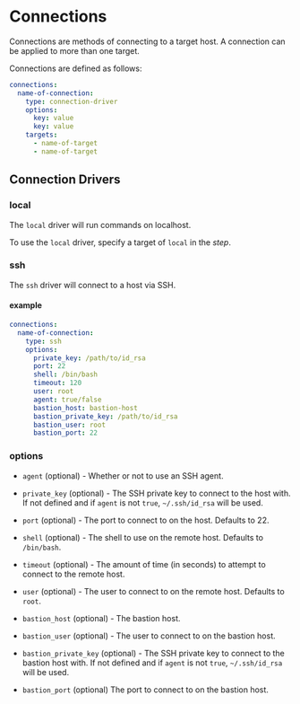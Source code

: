 Connections
===========

Connections are methods of connecting to a target host. A connection
can be applied to more than one target.

Connections are defined as follows:

```yaml
connections:
  name-of-connection:
    type: connection-driver
    options:
      key: value
      key: value
    targets:
      - name-of-target
      - name-of-target
```

Connection Drivers
------------------

### local

The `local` driver will run commands on localhost.

To use the `local` driver, specify a target of `local` in the *step*.

### ssh

The `ssh` driver will connect to a host via SSH.

#### example

```yaml
connections:
  name-of-connection:
    type: ssh
    options:
      private_key: /path/to/id_rsa
      port: 22
      shell: /bin/bash
      timeout: 120
      user: root
      agent: true/false
      bastion_host: bastion-host
      bastion_private_key: /path/to/id_rsa
      bastion_user: root
      bastion_port: 22
```

### options

* `agent` (optional) - Whether or not to use an SSH agent.

* `private_key` (optional) - The SSH private key to connect to the host with.
  If not defined and if `agent` is not `true`, `~/.ssh/id_rsa` will be used.

* `port` (optional) - The port to connect to on the host. Defaults to 22.

* `shell` (optional) - The shell to use on the remote host. Defaults
  to `/bin/bash`.

* `timeout` (optional) - The amount of time (in seconds) to attempt to connect
  to the remote host.

* `user` (optional) - The user to connect to on the remote host. Defaults to
  `root`.

* `bastion_host` (optional) - The bastion host.

* `bastion_user` (optional) - The user to connect to on the bastion host.

* `bastion_private_key` (optional) - The SSH private key to connect to the
  bastion host with. If not defined and if `agent` is not `true`,
  `~/.ssh/id_rsa` will be used.

* `bastion_port` (optional) The port to connect to on the bastion host.
